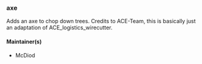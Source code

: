 ### axe
Adds an axe to chop down trees. Credits to ACE-Team, this is basically just an adaptation of ACE_logistics_wirecutter.

#### Maintainer(s)
* McDiod
